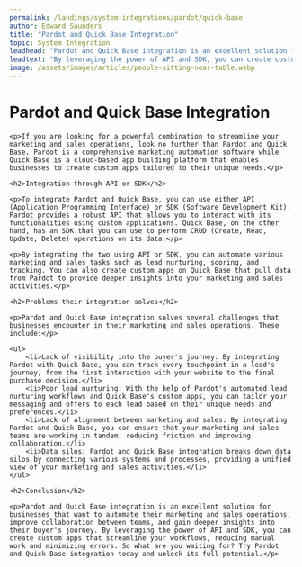 ```yaml
---
permalink: /landings/system-integrations/pardot/quick-base
author: Edward Saunders
title: "Pardot and Quick Base Integration"
topic: System Integration
leadhead: "Pardot and Quick Base integration is an excellent solution for businesses that want to automate their marketing and sales operations, improve collaboration between teams, and gain deeper insights into their buyer's journey"
leadtext: "By leveraging the power of API and SDK, you can create custom apps that streamline your workflows, reducing manual work and minimizing errors. So what are you waiting for? Try Pardot and Quick Base integration today and unlock its full potential."
image: /assets/images/articles/people-sitting-near-table.webp
---
```

<div class="arttext">
	<h1>Pardot and Quick Base Integration</h1>

	<p>If you are looking for a powerful combination to streamline your marketing and sales operations, look no further than Pardot and Quick Base. Pardot is a comprehensive marketing automation software while Quick Base is a cloud-based app building platform that enables businesses to create custom apps tailored to their unique needs.</p>

	<h2>Integration through API or SDK</h2>

	<p>To integrate Pardot and Quick Base, you can use either API (Application Programming Interface) or SDK (Software Development Kit). Pardot provides a robust API that allows you to interact with its functionalities using custom applications. Quick Base, on the other hand, has an SDK that you can use to perform CRUD (Create, Read, Update, Delete) operations on its data.</p>

	<p>By integrating the two using API or SDK, you can automate various marketing and sales tasks such as lead nurturing, scoring, and tracking. You can also create custom apps on Quick Base that pull data from Pardot to provide deeper insights into your marketing and sales activities.</p>

	<h2>Problems their integration solves</h2>

	<p>Pardot and Quick Base integration solves several challenges that businesses encounter in their marketing and sales operations. These include:</p>

	<ul>
		<li>Lack of visibility into the buyer's journey: By integrating Pardot with Quick Base, you can track every touchpoint in a lead's journey, from the first interaction with your website to the final purchase decision.</li>
		<li>Poor lead nurturing: With the help of Pardot's automated lead nurturing workflows and Quick Base's custom apps, you can tailor your messaging and offers to each lead based on their unique needs and preferences.</li>
		<li>Lack of alignment between marketing and sales: By integrating Pardot and Quick Base, you can ensure that your marketing and sales teams are working in tandem, reducing friction and improving collaboration.</li>
		<li>Data silos: Pardot and Quick Base integration breaks down data silos by connecting various systems and processes, providing a unified view of your marketing and sales activities.</li>
	</ul>

	<h2>Conclusion</h2>

	<p>Pardot and Quick Base integration is an excellent solution for businesses that want to automate their marketing and sales operations, improve collaboration between teams, and gain deeper insights into their buyer's journey. By leveraging the power of API and SDK, you can create custom apps that streamline your workflows, reducing manual work and minimizing errors. So what are you waiting for? Try Pardot and Quick Base integration today and unlock its full potential.</p>

</div>